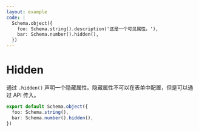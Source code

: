 ```yaml
---
layout: example
code: |
  Schema.object({
    foo: Schema.string().description('这是一个可见属性。'),
    bar: Schema.number().hidden(),
  })
---
```


# Hidden

通过 `.hidden()` 声明一个隐藏属性。隐藏属性不可以在表单中配置，但是可以通过 API 传入。

```ts
export default Schema.object({
  foo: Schema.string(),
  bar: Schema.number().hidden(),
})
```
